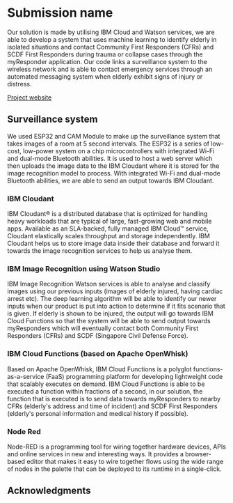 # Submission name

Our solution is made by utilising IBM Cloud and Watson services, we are able to develop a system that uses machine learning to identify elderly in isolated situations and contact Community First Responders (CFRs) and SCDF First Responders during trauma or collapse cases through the myResponder application. Our code links a surveillance system to the wireless network and is able to contact emergency services through an automated messaging system when elderly exhibit signs of injury or distress.

[Project website](https://github.com/BlueTan/i-m-not-gonna-put-this-in-my-CV)

## Surveillance system
We used ESP32 and CAM Module to make up the surveillance system that takes images of a room at 5 second intervals. The ESP32 is a series of low-cost, low-power system on a chip microcontrollers with integrated Wi-Fi and dual-mode Bluetooth abilities. It is used to host a web server which then uploads the image data to the IBM Cloudant where it is stored for the image recognition model to process. With integrated Wi-Fi and dual-mode Bluetooth abilities, we are able to send an output towards IBM Cloudant.

### IBM Cloudant
IBM Cloudant® is a distributed database that is optimized for handling heavy workloads that are typical of large, fast-growing web and mobile apps. Available as an SLA-backed, fully managed IBM Cloud™ service, Cloudant elastically scales throughput and storage independently. IBM Cloudant helps us to store image data inside their database and forward it towards the image recognition services to help us analyse them.

### IBM Image Recognition using Watson Studio
IBM Image Recognition Watson services is able to analyse and classify images using our previous inputs (images of elderly injured, having cardiac arrest etc). The deep learning algorithm will be able to identify our newer inputs when our product is put into action to determine if it fits scenario that is given. If elderly is shown to be injured, the output will go towards IBM Cloud Functions so that the system will be able to send output towards myResponders which will eventually contact both Community First Responders (CFRs) and SCDF (Singapore Civil Defense Force).

### IBM Cloud Functions (based on Apache OpenWhisk)
Based on Apache OpenWhisk, IBM Cloud Functions is a polyglot functions-as-a-service (FaaS) programming platform for developing lightweight code that scalably executes on demand. IBM Cloud Functions is able to be executed a function within fractions of a second, in our solution, the function that is executed is to send data towards myResponders to nearby CFRs (elderly's address and time of incident) and SCDF First Responders (elderly's personal information and medical history if possible).

### Node Red
Node-RED is a programming tool for wiring together hardware devices, APIs and online services in new and interesting ways. It provides a browser-based editor that makes it easy to wire together flows using the wide range of nodes in the palette that can be deployed to its runtime in a single-click.



## Acknowledgments
